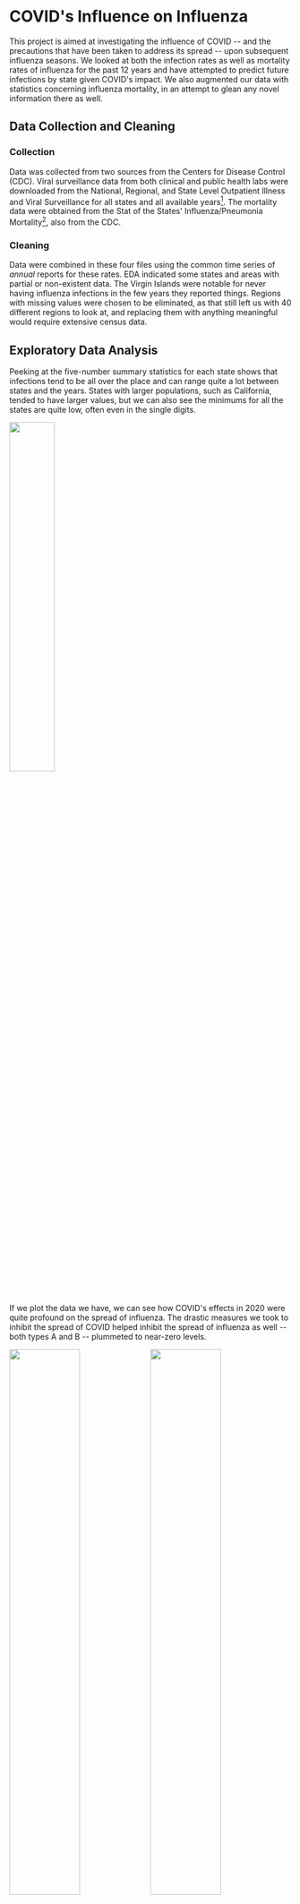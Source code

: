 # COVID's Influence on Influenza

This project is aimed at investigating the influence of COVID -- and the precautions that have been taken to address its spread -- upon subsequent influenza seasons. We looked at both the infection rates as well as mortality rates of influenza for the past 12 years and have attempted to predict future infections by state given COVID's impact. We also augmented our data with statistics concerning influenza mortality, in an attempt to glean any novel information there as well.

## Data Collection and Cleaning
### Collection

Data was collected from two sources from the Centers for Disease Control (CDC). Viral surveillance data from both clinical and public health labs were downloaded from the National, Regional, and State Level Outpatient Illness and Viral Surveillance for all states and all available years[^1].
The mortality data were obtained from the Stat of the States' Influenza/Pneumonia Mortality[^2], also from the CDC.

### Cleaning

Data were combined in these four files using the common time series of *annual* reports for these rates. EDA indicated some states and areas with partial or non-existent data. The Virgin Islands were notable for never having influenza infections in the few years they reported things. Regions with missing values were chosen to be eliminated, as that still left us with 40 different regions to look at, and replacing them with anything meaningful would require extensive census data.

## Exploratory Data Analysis

Peeking at the five-number summary statistics for each state shows that infections tend to be all over the place and can range quite a lot between states and the years. States with larger populations, such as California, tended to have larger values, but we can also see the minimums for all the states are quite low, often even in the single digits.  

<img src=https://user-images.githubusercontent.com/31425480/194931899-2c4e4480-ca47-4db0-a49f-434567d84c5e.png width="40%">

If we plot the data we have, we can see how COVID's effects in 2020 were quite profound on the spread of influenza. The drastic measures we took to inhibit the spread of COVID helped inhibit the spread of influenza as well -- both types A and B -- plummeted to near-zero levels. 

<img src=https://user-images.githubusercontent.com/31425480/194933011-9520ee31-0eab-4281-a8e0-e5c35b02e735.png width="50%"><img src=https://user-images.githubusercontent.com/31425480/194933217-8b28c660-8f2a-4fd4-b4e5-ec1677ad2a36.png width="50%">
<img src=https://user-images.githubusercontent.com/31425480/194789390-010b222e-d466-4ee8-b4fb-54ccd3f57db0.png width="70%">

Influenza infections almost appear to be on a biannual cycle for type-B infections, but even the lowest years don't come close to approaching the low levels we saw with COVID. On the other hand, type-A infections seem to have been reported much less often about a decade ago, but similarly, it was still at a relatively high rate compared to what we saw in 2020.

However, there did ultimately end up being a few states who reported the fewest infections in years other than 2020. Of the forty states which we had complete data for, (which notably excludes Florida, a state that typically has not made public their influenza numbers), four states had the fewest type-A -- or total influenza infections -- in years outside of 2020: Alaska (2019), Nevada (2015), New Hampshire (2011), and Wyoming (2011). Alaska has a notoriously late flu season, with infections generally not beginning until after the start of the year (Morales, 2016)[^3] and as such, it would make sense that 2020's infection prevention actions would have been more likely to affect the 2019-2020 flu season for that region, than 2020-2021 as it did in other places. 

For type-B infections, however, it was surprising to see that the majority of states (27) had the fewest infections in 2021. When we look at the historical data for type-B infections, we can see that they're quite variable from year to year and I suspect it may have been that 2020 was prone to have been a more infectious year, and 2021 was prone to less infection. The difference between 2020 and 2021 for all of these states is less than 5%. It appears that type-B can be just as infectious as type-A (Sharma et. al, 2019)[^4], and seems to be more lethal (Craig, 2016)[^5], so perhaps we were super lucky to simply be graced with two very low years of type-B infections during this time.

## Forecasting pre-COVID

First we built ARIMA and linear models to see if they would be able to predict pre-COVID data, to then use those to predict the post-COVID data.  These types of models, with our data, did not produce overwhelming models, however for a few states we were able to achieve MASE rates as low as .886 (Georgia), .867 (Oklahoma), and even .716 (West Virginia).

## Forecasting post-COVID

The purpose of this project was to see if forecasting models made with pre-COVID data would be successful in predicting post-COVID data, with a hunch that they would not be effective. However, it was surprising to see just how poor these models operated on post-COVID data. First, we looked at what simple rolling averages might predict for infections of each type, with two years worth of predictions: 

<img src=https://user-images.githubusercontent.com/31425480/194941312-e4f90fed-311a-4eac-aa21-7b8069f5cfbd.png width="50%"><img src=https://user-images.githubusercontent.com/31425480/194941648-eece228a-8c5d-42ac-a78c-93ac3fc1bb89.png width="50%">
<img src=https://user-images.githubusercontent.com/31425480/194941759-e5059310-c7d9-4662-ab74-2b6132d1c6f5.png width="70%">

If we compare that to our previous graphs, we can see these moving average predictions were far from reality. However, these moving averages are about as simple as we could get for prediction so we attempted both Naive linear regression and AutoRegressive Integrated Moving Average (ARIMA) forecasting. With these, our forecasts fared no better -- when we looked at the accuracy of these, no MASE value for any region scored lower than 3 (Wisconsin) for Naive predictions, and only a single value approached 1 using ARIMA (Tennessee), but it approached 1 from the wrong direction at a value of 1.08. As much as ARIMA almost performed well, it also scored over 11 for Missouri -- Missour's Naive MASE score of 5.03 almost looks respectable in comparison.

Looking at that exceptionally poorly forecasted state of Missouri -- forecasts are in blue and the actual data has been plotted in red:    
<img src=https://user-images.githubusercontent.com/31425480/194945048-9d8dc338-8d62-4174-967c-710ef577b66f.png width="50%"><img src=https://user-images.githubusercontent.com/31425480/194944810-85e5b8e0-0368-47eb-acb5-d1d38f6ae931.png width="50%">

But even with our standout state of Tennessee, we can see the predictions didn't do well. It's important to note that the scales of Naive vs. ARIMA are drastically different, which is why Naive almost looks like a better prediction at first glance:  
<img src=https://user-images.githubusercontent.com/31425480/194945488-6b7f8254-ab43-4b36-8961-61b4d4709f66.png width="50%"><img src=https://user-images.githubusercontent.com/31425480/194945719-d8ffc91e-a55d-4e66-9440-0b22ca149f4c.png width="50%">

In the future, it may be easier to do influenza forecasting using only post-COVID data, but as we are only barely entering our third flu season since COVID became a thing, we simply do not have enough post-COVID data to use for forecasting, but it's clear that influenza spread hasn't yet returned to the spread we would have seen before COVID.

The code attached creates Naive and ARIMA forecasting images for each of the states we had complete data available, as well as four text files of the MASE errors for each type of model, listed by state.

## Mortality by Influenza Type

While unable to locate public influenza mortality data from post-COVID years, we were able to locate data from the CDC with mortality data overlapping much of our pre-COVID data. We then used this to explore whether type-A or type-B would be more associated with mortality using linear models, grouping our data both by year and by state. Most of the results were unsurprising as we would expect influenza to be related to deaths from influenza, but one interesting finding was for type-B influenza when we looked at it by year. We no longer saw the overwhelming levels of indication of association that we saw in other analyses, instead, the association seems implied but is much more uncertain for all years -- if we required a greater level of confidence, we would be inclined to fail to reject our null hypotheses there.

The code attached also creates text files summarizing linear models both by state and year, for type-A, type-B, and all types of influenza infection as it relates to mortality. Because these are sink dumps, they do not run well as part of the code as a whole but they each run well once the previous code has been run.

## Conclusions

Sometimes it feels like it's been decades since the start of COVID, however through the process of this project it's been painfully clear that there are barely two seasons of flu data at the time of this publication, and we are barely starting upon our third. Because of this lack of data we were ultimately hampered on the level of analysis, we could do on this topic, and it would be worth revisiting once more data has been collected. During the 2020 flu season (and 2019 for Alaska) we saw incredible reductions in influenza infections, but we do see these numbers trending upward with the 2021 flu season. But the data we have is only sufficient to let us know that currently, things are drastically different from pre-pandemic levels -- we will have to wait until we start seeing numbers from this flu season before we can start predicting if these changes will have any sort of lasting effect.  

But we also do need to recognize the limitations of our models on our pre-COVID data.  While we were able to produce significantly better models for these states, this was mostly in relativity.  Dr. Harvey Fineberg, former president of the Institute of Medicine, is quoted as saying: "The flu is very unpredictable when it begins and in how it takes off." And the simpler types of modeling with the data we fed our system proved to be mostly underwhelming from the start. Further research on this topic has indicated promising methods of inflenza prediction using social media mining[^6] and neural networks[^7], so perhaps these would be better avenues worth exploring.




[^1]: https://gis.cdc.gov/grasp/fluview/fluportaldashboard.html
[^2]: https://www.cdc.gov/nchs/pressroom/sosmap/flu_pneumonia_mortality/flu_pneumonia.htm
[^3]: Morales, C. R. (Nov 2016). JBER provides immunizations during Alaska Flu season *Joint Base Elmendorf-Richardson* 
https://www.jber.jb.mil/News/News-Articles/NewsDisplay/Article/993152/jber-provides-immunizations-during-alaska-flu-season/
[^4]: Sharma, L., Rebaza, A., & C. S. Dela Cruz. (2019). When “B” becomes “A”: The emerging threat of influenza B virus. 
*European Respiratory Journal* DOI: 10.1183/13993003.01325-2019
[^5]: Craig, J. (Aug 2016). Mortality rates higher among influenza B patients than influenza A patients. *CHEST Physician* 
https://www.mdedge.com/chestphysician/article/111792/vaccines/mortality-rates-higher-among-influenza-b-patients-influenza
[^6]: Singh, S & H. Kaur. (Feb 2021). Influenza prediction from social media texts using machine learning. *Journal of Physics: Conference Series*. 1950. https://iopscience.iop.org/article/10.1088/1742-6596/1950/1/012018
[^7]: Aiken, E. L., Nguyen, A. T., Viboud, C., & M. Santillana. (Jun 2021). Toward the use of neural networks for influenza prediction at multiple spatial resolutions. *Science Advances, 7*(25). DOI: 10.1126/sciadv.abb1237
